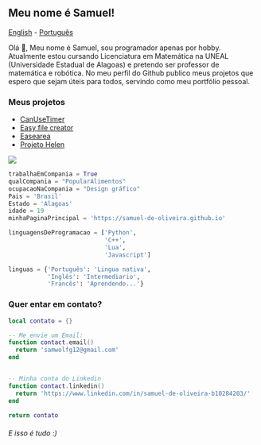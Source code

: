 ## Meu nome é Samuel!

[English](https://github.com/Samuel-de-Oliveira/Samuel-de-Oliveira) - [Português](https://github.com/Samuel-de-Oliveira/Samuel-de-Oliveira/blob/main/LEIA-ME.md)

Olá 👋, Meu nome é Samuel, sou programador apenas por hobby. Atualmente estou cursando Licenciatura em Matemática na UNEAL (Universidade Estadual de Alagoas)
e pretendo ser professor de matemática e robótica. No meu perfil do Github publico meus projetos que espero que sejam úteis para todos, servindo como meu portfólio pessoal.

### Meus projetos

- [CanUseTimer](https://github.com/Samuel-de-Oliveira/CanUseTimer)
- [Easy file creator](https://github.com/Samuel-de-Oliveira/easyFileCreator)
- [Easearea](https://github.com/Samuel-de-Oliveira/easearea)
- [Projeto Helen](https://github.com/samuel-de-Oliveira/helen)

<img src="https://github-readme-stats.vercel.app/api/top-langs/?username=samuel-de-oliveira&layout=compact&langs_count=10&theme=darcula">

``` Python
trabalhaEmCompania = True
qualCompania = "PopularAlimentos"
ocupacaoNaCompania = "Design gráfico"
Pais = 'Brasil'
Estado = 'Alagoas'
idade = 19
minhaPaginaPrincipal = 'https://samuel-de-oliveira.github.io'

linguagensDeProgramacao = ['Python',
                           'C++',
                           'Lua',
                           'Javascript']

linguas = {'Português': 'Lingua nativa', 
           'Inglês': 'Intermediario',
           'Francês': 'Aprendendo...'}
```

### Quer entar em contato?
```lua
local contato = {}

-- Me envie um Email:
function contact.email()
  return 'samwolfg12@gmail.com'
end


-- Minha conta do Linkedin
function contact.linkedin()
  return 'https://www.linkedin.com/in/samuel-de-oliveira-b10284203/'
end

return contato
```

###### *E isso é tudo :)*

